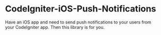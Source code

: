 CodeIgniter-iOS-Push-Notifications
==================================

Have an iOS app and need to send push notifications to your users from your CodeIgniter app. Then this library is for you.